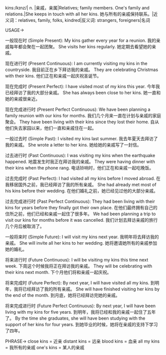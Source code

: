 kins:/kɪnz/| n. |亲戚，亲属|Relatives; family members.  One's family and relations.|She keeps in touch with all her kins. 她与所有的亲戚保持联系。|近义词：relatives, family, folks, kindred|反义词: strangers, foreigners|名词


USAGE->

一般现在时 (Simple Present):
My kins gather every year for a reunion. 我的亲戚每年都会聚在一起团聚。
She visits her kins regularly. 她定期去看望她的亲戚。

现在进行时 (Present Continuous):
I am currently visiting my kins in the countryside. 我目前正在乡下拜访我的亲戚。
They are celebrating Christmas with their kins. 他们正在和亲戚一起庆祝圣诞节。

现在完成时 (Present Perfect):
I have visited most of my kins this year. 今年我已经拜访了我的大部分亲戚。
She has always been close to her kins. 她一直和她的亲戚很亲近。

现在完成进行时 (Present Perfect Continuous):
We have been planning a family reunion with our kins for months.  我们几个月来一直在计划与亲戚的家庭聚会。
They have been living with their kins since they lost their home. 自从他们失去家园以来，他们一直和亲戚住在一起。


一般过去时 (Simple Past):
I visited my kins last summer. 我去年夏天去拜访了我的亲戚。
She wrote a letter to her kins. 她给她的亲戚写了一封信。

过去进行时 (Past Continuous):
I was visiting my kins when the earthquake happened. 地震发生时我正在拜访我的亲戚。
They were having dinner with their kins when the phone rang. 电话铃响时，他们正在和亲戚一起吃晚饭。

过去完成时 (Past Perfect):
I had visited all my kins before I moved abroad. 在我移居国外之前，我已经拜访了我的所有亲戚。
She had already met most of his kins before their wedding. 在他们婚礼之前，她已经见过他的大部分亲戚。

过去完成进行时 (Past Perfect Continuous):
They had been living with their kins for years before they finally got their own place.  在他们最终拥有自己的住所之前，他们已经和亲戚一起住了很多年。
We had been planning a trip to visit our kins for months before it was cancelled. 我们计划去拜访亲戚的旅行几个月后被取消了。

一般将来时 (Simple Future):
I will visit my kins next year. 我明年将去拜访我的亲戚。
She will invite all her kins to her wedding. 她将邀请她所有的亲戚参加她的婚礼。

将来进行时 (Future Continuous):
I will be visiting my kins this time next week. 下周这个时候我将正在拜访我的亲戚。
They will be celebrating with their kins next month. 下个月他们将和亲戚一起庆祝。

将来完成时 (Future Perfect):
By next year, I will have visited all my kins. 到明年，我将已经拜访了我的所有亲戚。
She will have finished visiting her kins by the end of the month. 到月底，她将已经拜访完她的亲戚。

将来完成进行时 (Future Perfect Continuous):
By next year, I will have been living with my kins for five years. 到明年，我将已经和我的亲戚一起住了五年了。
By the time she graduates, she will have been studying with the support of her kins for four years. 到她毕业的时候，她将在亲戚的支持下学习了四年。



PHRASE->
close kins = 近亲
distant kins = 远亲
blood kins = 血亲
all my kins = 我所有的亲戚
one's kins = 某人的亲戚
